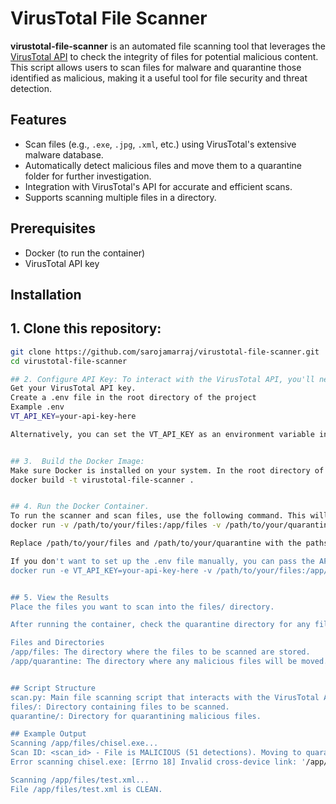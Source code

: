 # VirusTotal File Scanner

**virustotal-file-scanner** is an automated file scanning tool that leverages the [VirusTotal API](https://www.virustotal.com/) to check the integrity of files for potential malicious content. This script allows users to scan files for malware and quarantine those identified as malicious, making it a useful tool for file security and threat detection.

## Features
- Scan files (e.g., `.exe`, `.jpg`, `.xml`, etc.) using VirusTotal's extensive malware database.
- Automatically detect malicious files and move them to a quarantine folder for further investigation.
- Integration with VirusTotal's API for accurate and efficient scans.
- Supports scanning multiple files in a directory.
  
## Prerequisites
- Docker (to run the container)
- VirusTotal API key

## Installation

## 1. Clone this repository:

   ```bash
   git clone https://github.com/sarojamarraj/virustotal-file-scanner.git
   cd virustotal-file-scanner

## 2. Configure API Key: To interact with the VirusTotal API, you'll need an API key.
   Get your VirusTotal API key.
   Create a .env file in the root directory of the project
   Example .env
   VT_API_KEY=your-api-key-here

   Alternatively, you can set the VT_API_KEY as an environment variable in your Docker container (explained below).
   

## 3.  Build the Docker Image:
   Make sure Docker is installed on your system. In the root directory of your project, build the Docker image:
   docker build -t virustotal-file-scanner .


## 4. Run the Docker Container.
   To run the scanner and scan files, use the following command. This will mount your local files and quarantine directories into the Docker container:
   docker run -v /path/to/your/files:/app/files -v /path/to/your/quarantine:/app/quarantine virustotal-file-scanner

Replace /path/to/your/files and /path/to/your/quarantine with the paths to your local directories where you want the files and quarantined files to be stored.

If you don't want to set up the .env file manually, you can pass the API key directly via the Docker command:
docker run -e VT_API_KEY=your-api-key-here -v /path/to/your/files:/app/files -v /path/to/your/quarantine:/app/quarantine virustotal-file-scanner


## 5. View the Results
Place the files you want to scan into the files/ directory.

After running the container, check the quarantine directory for any files flagged as malicious. The scanner will move any malicious files there.

Files and Directories
/app/files: The directory where the files to be scanned are stored.
/app/quarantine: The directory where any malicious files will be moved.


## Script Structure
scan.py: Main file scanning script that interacts with the VirusTotal API.
files/: Directory containing files to be scanned.
quarantine/: Directory for quarantining malicious files.

## Example Output
Scanning /app/files/chisel.exe...
Scan ID: <scan_id> - File is MALICIOUS (51 detections). Moving to quarantine.
Error scanning chisel.exe: [Errno 18] Invalid cross-device link: '/app/files/chisel.exe' -> '/app/quarantine/chisel.exe'

Scanning /app/files/test.xml...
File /app/files/test.xml is CLEAN.
